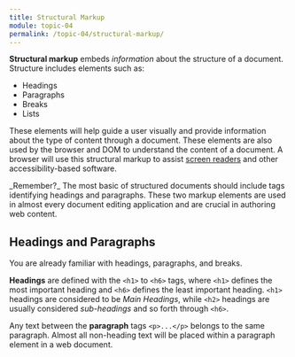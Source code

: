```yaml
---
title: Structural Markup
module: topic-04
permalink: /topic-04/structural-markup/
---
```


<div class="divider-heading"></div>

**Structural markup** embeds _information_ about the structure of a document. Structure includes elements such as:

- Headings
- Paragraphs
- Breaks
- Lists

These elements will help guide a user visually and provide information about the type of content through a document. These elements are also used by the browser and DOM to understand the content of a document. A browser will use this structural markup to assist [screen readers](http://www.afb.org/prodBrowseCatResults.aspx?CatID=49) and other accessibility-based software.

<div class="lightbulb-container">
  <span class="fa-stack fa-1x">
    <i class="far fa-lightbulb fa-stack-2x"></i>
    <i class="fas fa-lightbulb fa-stack-2x lightbulb-blink"></i>
    <i class="far fa-lightbulb fa-stack-2x"></i>
  </span>
</div>
_Remember?_ The most basic of structured documents should include tags identifying headings and paragraphs. These two markup elements are used in almost every document editing application and are crucial in authoring web content.


## Headings and Paragraphs
You are already familiar with headings, paragraphs, and breaks.

**Headings** are defined with the `<h1>` to `<h6>` tags, where `<h1>` defines the most important heading and `<h6>` defines the least important heading. `<h1>` headings are considered to be _Main Headings_, while `<h2>` headings are usually considered _sub-headings_ and so forth through `<h6>`.

Any text between the **paragraph** tags `<p>...</p>` belongs to the same paragraph. Almost all non-heading text will be placed within a paragraph element in a web document.


<div class="codepen-embed">
  <p data-height="600" data-theme-id="30567" data-slug-hash="qxXaxa" data-default-tab="html,result" data-user="Media-Ed-Online" data-pen-title="HTML Structural Body Elements" class="codepen"></p>
</div>
